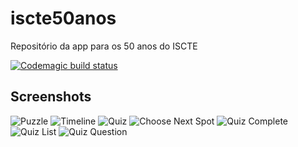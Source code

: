 # iscte50anos
Repositório da app para os 50 anos do ISCTE


[![Codemagic build status](https://api.codemagic.io/apps/6202c903ce959066b5990794/6202c903ce959066b5990793/status_badge.svg)](https://codemagic.io/apps/6202c903ce959066b5990794/6202c903ce959066b5990793/latest_build)


## Screenshots
![Puzzle](Resources/Screenshots/puzzle.png)
![Timeline](Resources/Screenshots/timeline.png)
![Quiz](Resources/Screenshots/quiz.png)
![Choose Next Spot](Resources/Screenshots/chooseNextSpot.png)
![Quiz Complete](Resources/Screenshots/quiz_complete.png)
![Quiz List](Resources/Screenshots/quiz_list.png)
![Quiz Question](Resources/Screenshots/quiz_question.png)
